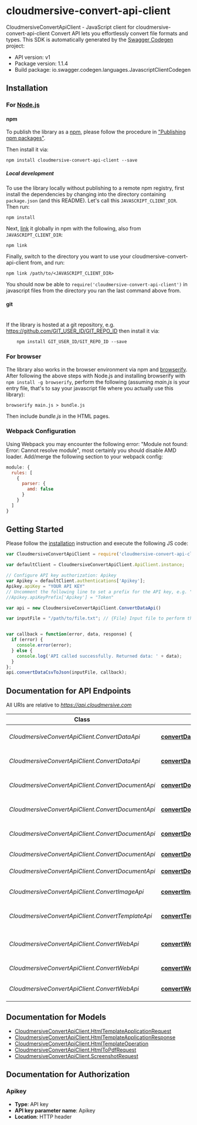 # cloudmersive-convert-api-client

CloudmersiveConvertApiClient - JavaScript client for cloudmersive-convert-api-client
Convert API lets you effortlessly convert file formats and types.
This SDK is automatically generated by the [Swagger Codegen](https://github.com/swagger-api/swagger-codegen) project:

- API version: v1
- Package version: 1.1.4
- Build package: io.swagger.codegen.languages.JavascriptClientCodegen

## Installation

### For [Node.js](https://nodejs.org/)

#### npm

To publish the library as a [npm](https://www.npmjs.com/),
please follow the procedure in ["Publishing npm packages"](https://docs.npmjs.com/getting-started/publishing-npm-packages).

Then install it via:

```shell
npm install cloudmersive-convert-api-client --save
```

##### Local development

To use the library locally without publishing to a remote npm registry, first install the dependencies by changing 
into the directory containing `package.json` (and this README). Let's call this `JAVASCRIPT_CLIENT_DIR`. Then run:

```shell
npm install
```

Next, [link](https://docs.npmjs.com/cli/link) it globally in npm with the following, also from `JAVASCRIPT_CLIENT_DIR`:

```shell
npm link
```

Finally, switch to the directory you want to use your cloudmersive-convert-api-client from, and run:

```shell
npm link /path/to/<JAVASCRIPT_CLIENT_DIR>
```

You should now be able to `require('cloudmersive-convert-api-client')` in javascript files from the directory you ran the last 
command above from.

#### git
#
If the library is hosted at a git repository, e.g.
https://github.com/GIT_USER_ID/GIT_REPO_ID
then install it via:

```shell
    npm install GIT_USER_ID/GIT_REPO_ID --save
```

### For browser

The library also works in the browser environment via npm and [browserify](http://browserify.org/). After following
the above steps with Node.js and installing browserify with `npm install -g browserify`,
perform the following (assuming *main.js* is your entry file, that's to say your javascript file where you actually 
use this library):

```shell
browserify main.js > bundle.js
```

Then include *bundle.js* in the HTML pages.

### Webpack Configuration

Using Webpack you may encounter the following error: "Module not found: Error:
Cannot resolve module", most certainly you should disable AMD loader. Add/merge
the following section to your webpack config:

```javascript
module: {
  rules: [
    {
      parser: {
        amd: false
      }
    }
  ]
}
```

## Getting Started

Please follow the [installation](#installation) instruction and execute the following JS code:

```javascript
var CloudmersiveConvertApiClient = require('cloudmersive-convert-api-client');

var defaultClient = CloudmersiveConvertApiClient.ApiClient.instance;

// Configure API key authorization: Apikey
var Apikey = defaultClient.authentications['Apikey'];
Apikey.apiKey = "YOUR API KEY"
// Uncomment the following line to set a prefix for the API key, e.g. "Token" (defaults to null)
//Apikey.apiKeyPrefix['Apikey'] = "Token"

var api = new CloudmersiveConvertApiClient.ConvertDataApi()

var inputFile = "/path/to/file.txt"; // {File} Input file to perform the operation on.


var callback = function(error, data, response) {
  if (error) {
    console.error(error);
  } else {
    console.log('API called successfully. Returned data: ' + data);
  }
};
api.convertDataCsvToJson(inputFile, callback);

```

## Documentation for API Endpoints

All URIs are relative to *https://api.cloudmersive.com*

Class | Method | HTTP request | Description
------------ | ------------- | ------------- | -------------
*CloudmersiveConvertApiClient.ConvertDataApi* | [**convertDataCsvToJson**](docs/ConvertDataApi.md#convertDataCsvToJson) | **POST** /convert/csv/to/json | CSV to JSON conversion
*CloudmersiveConvertApiClient.ConvertDataApi* | [**convertDataXmlToJson**](docs/ConvertDataApi.md#convertDataXmlToJson) | **POST** /convert/xml/to/json | XML to JSON conversion
*CloudmersiveConvertApiClient.ConvertDocumentApi* | [**convertDocumentAutodetectToPdf**](docs/ConvertDocumentApi.md#convertDocumentAutodetectToPdf) | **POST** /convert/autodetect/to/pdf | Convert Document to PDF
*CloudmersiveConvertApiClient.ConvertDocumentApi* | [**convertDocumentDocxToPdf**](docs/ConvertDocumentApi.md#convertDocumentDocxToPdf) | **POST** /convert/docx/to/pdf | Word DOCX to PDF
*CloudmersiveConvertApiClient.ConvertDocumentApi* | [**convertDocumentPptxToPdf**](docs/ConvertDocumentApi.md#convertDocumentPptxToPdf) | **POST** /convert/pptx/to/pdf | PowerPoint PPTX to PDF
*CloudmersiveConvertApiClient.ConvertDocumentApi* | [**convertDocumentXlsxToCsv**](docs/ConvertDocumentApi.md#convertDocumentXlsxToCsv) | **POST** /convert/xlsx/to/csv | Excel XLSX to CSV
*CloudmersiveConvertApiClient.ConvertDocumentApi* | [**convertDocumentXlsxToPdf**](docs/ConvertDocumentApi.md#convertDocumentXlsxToPdf) | **POST** /convert/xlsx/to/pdf | Excel XLSX to PDF
*CloudmersiveConvertApiClient.ConvertImageApi* | [**convertImageImageFormatConvert**](docs/ConvertImageApi.md#convertImageImageFormatConvert) | **POST** /convert/image/{format1}/to/{format2} | Image format conversion
*CloudmersiveConvertApiClient.ConvertTemplateApi* | [**convertTemplateApplyHtmlTemplate**](docs/ConvertTemplateApi.md#convertTemplateApplyHtmlTemplate) | **POST** /convert/template/html/apply | Apply HTML template
*CloudmersiveConvertApiClient.ConvertWebApi* | [**convertWebHtmlToPdf**](docs/ConvertWebApi.md#convertWebHtmlToPdf) | **POST** /convert/web/html/to/pdf | Convert HTML string to PDF
*CloudmersiveConvertApiClient.ConvertWebApi* | [**convertWebUrlToPdf**](docs/ConvertWebApi.md#convertWebUrlToPdf) | **POST** /convert/web/url/to/pdf | Convert a URL to PDF
*CloudmersiveConvertApiClient.ConvertWebApi* | [**convertWebUrlToScreenshot**](docs/ConvertWebApi.md#convertWebUrlToScreenshot) | **POST** /convert/web/url/to/screenshot | Take screenshot of URL


## Documentation for Models

 - [CloudmersiveConvertApiClient.HtmlTemplateApplicationRequest](docs/HtmlTemplateApplicationRequest.md)
 - [CloudmersiveConvertApiClient.HtmlTemplateApplicationResponse](docs/HtmlTemplateApplicationResponse.md)
 - [CloudmersiveConvertApiClient.HtmlTemplateOperation](docs/HtmlTemplateOperation.md)
 - [CloudmersiveConvertApiClient.HtmlToPdfRequest](docs/HtmlToPdfRequest.md)
 - [CloudmersiveConvertApiClient.ScreenshotRequest](docs/ScreenshotRequest.md)


## Documentation for Authorization


### Apikey

- **Type**: API key
- **API key parameter name**: Apikey
- **Location**: HTTP header


